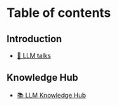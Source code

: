 # Table of contents

## Introduction

* [🌟 LLM talks](README.md)

## Knowledge Hub

* [📚 LLM Knowledge Hub](knowledge-hub/llm-knowledge-hub.md)
